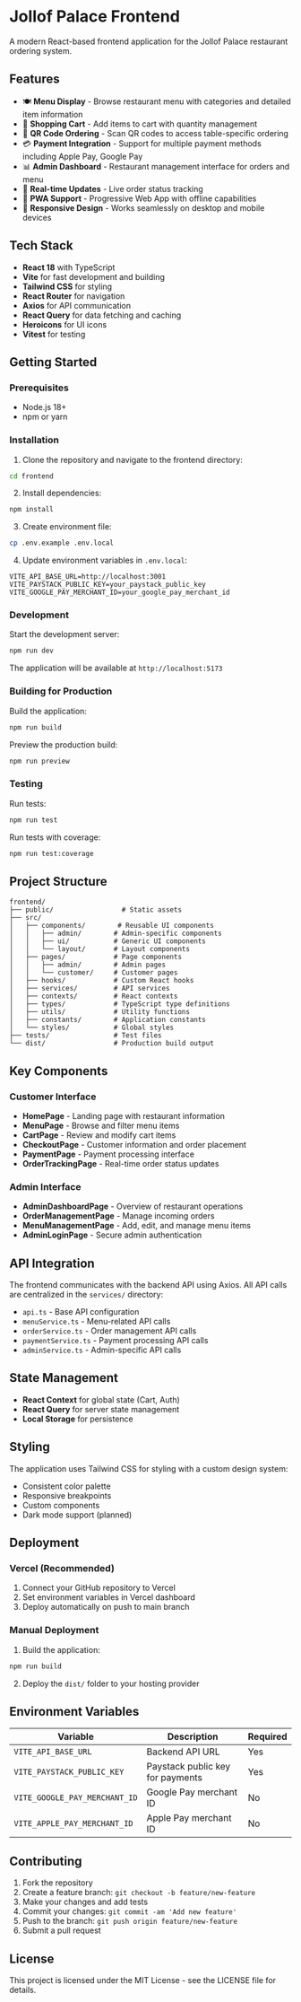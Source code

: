 # Jollof Palace Frontend

A modern React-based frontend application for the Jollof Palace restaurant ordering system.

## Features

- 🍽️ **Menu Display** - Browse restaurant menu with categories and detailed item information
- 🛒 **Shopping Cart** - Add items to cart with quantity management
- 📱 **QR Code Ordering** - Scan QR codes to access table-specific ordering
- 💳 **Payment Integration** - Support for multiple payment methods including Apple Pay, Google Pay
- 📊 **Admin Dashboard** - Restaurant management interface for orders and menu
- 🔄 **Real-time Updates** - Live order status tracking
- 📱 **PWA Support** - Progressive Web App with offline capabilities
- 🎨 **Responsive Design** - Works seamlessly on desktop and mobile devices

## Tech Stack

- **React 18** with TypeScript
- **Vite** for fast development and building
- **Tailwind CSS** for styling
- **React Router** for navigation
- **Axios** for API communication
- **React Query** for data fetching and caching
- **Heroicons** for UI icons
- **Vitest** for testing

## Getting Started

### Prerequisites

- Node.js 18+ 
- npm or yarn

### Installation

1. Clone the repository and navigate to the frontend directory:
```bash
cd frontend
```

2. Install dependencies:
```bash
npm install
```

3. Create environment file:
```bash
cp .env.example .env.local
```

4. Update environment variables in `.env.local`:
```env
VITE_API_BASE_URL=http://localhost:3001
VITE_PAYSTACK_PUBLIC_KEY=your_paystack_public_key
VITE_GOOGLE_PAY_MERCHANT_ID=your_google_pay_merchant_id
```

### Development

Start the development server:
```bash
npm run dev
```

The application will be available at `http://localhost:5173`

### Building for Production

Build the application:
```bash
npm run build
```

Preview the production build:
```bash
npm run preview
```

### Testing

Run tests:
```bash
npm run test
```

Run tests with coverage:
```bash
npm run test:coverage
```

## Project Structure

```
frontend/
├── public/                 # Static assets
├── src/
│   ├── components/        # Reusable UI components
│   │   ├── admin/        # Admin-specific components
│   │   ├── ui/           # Generic UI components
│   │   └── layout/       # Layout components
│   ├── pages/            # Page components
│   │   ├── admin/        # Admin pages
│   │   └── customer/     # Customer pages
│   ├── hooks/            # Custom React hooks
│   ├── services/         # API services
│   ├── contexts/         # React contexts
│   ├── types/            # TypeScript type definitions
│   ├── utils/            # Utility functions
│   ├── constants/        # Application constants
│   └── styles/           # Global styles
├── tests/                # Test files
└── dist/                 # Production build output
```

## Key Components

### Customer Interface
- **HomePage** - Landing page with restaurant information
- **MenuPage** - Browse and filter menu items
- **CartPage** - Review and modify cart items
- **CheckoutPage** - Customer information and order placement
- **PaymentPage** - Payment processing interface
- **OrderTrackingPage** - Real-time order status updates

### Admin Interface
- **AdminDashboardPage** - Overview of restaurant operations
- **OrderManagementPage** - Manage incoming orders
- **MenuManagementPage** - Add, edit, and manage menu items
- **AdminLoginPage** - Secure admin authentication

## API Integration

The frontend communicates with the backend API using Axios. All API calls are centralized in the `services/` directory:

- `api.ts` - Base API configuration
- `menuService.ts` - Menu-related API calls
- `orderService.ts` - Order management API calls
- `paymentService.ts` - Payment processing API calls
- `adminService.ts` - Admin-specific API calls

## State Management

- **React Context** for global state (Cart, Auth)
- **React Query** for server state management
- **Local Storage** for persistence

## Styling

The application uses Tailwind CSS for styling with a custom design system:

- Consistent color palette
- Responsive breakpoints
- Custom components
- Dark mode support (planned)

## Deployment

### Vercel (Recommended)

1. Connect your GitHub repository to Vercel
2. Set environment variables in Vercel dashboard
3. Deploy automatically on push to main branch

### Manual Deployment

1. Build the application:
```bash
npm run build
```

2. Deploy the `dist/` folder to your hosting provider

## Environment Variables

| Variable | Description | Required |
|----------|-------------|----------|
| `VITE_API_BASE_URL` | Backend API URL | Yes |
| `VITE_PAYSTACK_PUBLIC_KEY` | Paystack public key for payments | Yes |
| `VITE_GOOGLE_PAY_MERCHANT_ID` | Google Pay merchant ID | No |
| `VITE_APPLE_PAY_MERCHANT_ID` | Apple Pay merchant ID | No |

## Contributing

1. Fork the repository
2. Create a feature branch: `git checkout -b feature/new-feature`
3. Make your changes and add tests
4. Commit your changes: `git commit -am 'Add new feature'`
5. Push to the branch: `git push origin feature/new-feature`
6. Submit a pull request

## License

This project is licensed under the MIT License - see the LICENSE file for details.